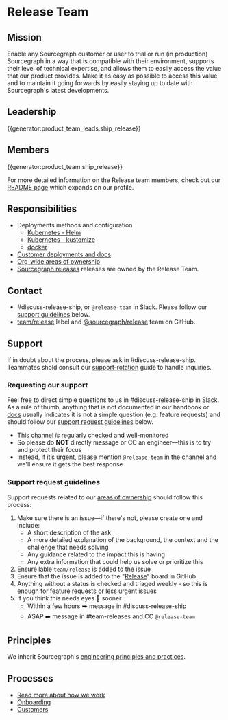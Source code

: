 # Release Team

## Mission

Enable any Sourcegraph customer or user to trial or run (in production) Sourcegraph in a way that is compatible with their environment, supports their level of technical expertise, and allows them to easily access the value that our product provides. Make it as easy as possible to access this value, and to maintain it going forwards by easily staying up to date with Sourcegraph's latest developments.

## Leadership

{{generator:product_team_leads.ship_release}}

## Members

{{generator:product_team.ship_release}}

For more detailed information on the Release team members, check out our [README page](./team/index.md) which expands on our profile.

## Responsibilities

- Deployments methods and configuration
  - [Kubernetes - Helm](https://github.com/sourcegraph/deploy-sourcegraph-helm)
  - [Kubernetes - kustomize](https://github.com/sourcegraph/deploy-sourcegraph-k8s)
  - [docker](https://github.com/sourcegraph/deploy-sourcegraph-docker)
- [Customer deployments and docs](https://docs.sourcegraph.com/admin/install)
- [Org-wide areas of ownership](../../dev/process/engineering_ownership.md#delivery-and-delivery-tiger-team)
- [Sourcegraph releases](../../dev/process/releases/index.md) releases are owned by the Release Team.

## Contact

- #discuss-release-ship, or `@release-team` in Slack. Please follow our [support guidelines](#support-request-guidelines) below.
- [team/release](https://github.com/sourcegraph/sourcegraph/labels/team%2Frelease-ship) label and [@sourcegraph/release](https://github.com/orgs/sourcegraph/teams/release) team on GitHub.

## Support

If in doubt about the process, please ask in #discuss-release-ship. Teammates shold consult our [support-rotation](./processes.md#support-rotation) guide to handle inquiries.

### Requesting our support

Feel free to direct simple questions to us in #discuss-release-ship in Slack. As a rule of thumb, anything that is not documented in our handbook or [docs](https://sourcegraph.com/docs) usually indicates it is not a simple question (e.g. feature requests) and should follow our [support request guidelines](./#support-request-guidelines) below.

- This channel _is_ regularly checked and well-monitored
- So please do **NOT** directly message or CC an engineer—this is to try and protect their focus
- Instead, if it’s urgent, please mention `@release-team` in the channel and we'll ensure it gets the best response

### Support request guidelines

Support requests related to our [areas of ownership](./#responsibilities) should follow this process:

1. Make sure there is an issue—if there's not, please create one and include:
   - A short description of the ask
   - A more detailed explanation of the background, the context and the challenge that needs solving
   - Any guidance related to the impact this is having
   - Any extra information that could help us solve or prioritize this
2. Ensure lable `team/release` is added to the issue
3. Ensure that the issue is added to the "[Release](https://github.com/orgs/sourcegraph/projects/362)" board in GitHub
4. Anything without a status is checked and triaged weekly - so this is enough for feature requests or less urgent issues
5. If you think this needs eyes 👀 sooner
   - Within a few hours ➡️ message in #discuss-release-ship
   - ASAP ➡️ message in #team-releases and CC `@release-team`

<!-- ## Growth plan

TODO

## Tech stack

TODO-->

## Principles

We inherit Sourcegraph's [engineering principles and practices](../../dev/process/principles-and-practices.md).

## Processes

- [Read more about how we work](processes.md)
- [Onboarding](onboarding.md)
- [Customers](customers/index.md)

[devops]: ../devops/index.md
